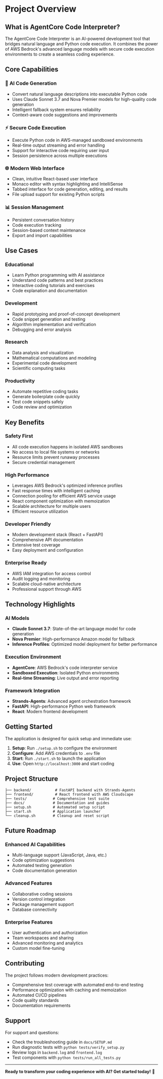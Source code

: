 # Project Overview

## What is AgentCore Code Interpreter?

The AgentCore Code Interpreter is an AI-powered development tool that bridges natural language and Python code execution. It combines the power of AWS Bedrock's advanced language models with secure code execution environments to create a seamless coding experience.

## Core Capabilities

### 🤖 **AI Code Generation**
- Convert natural language descriptions into executable Python code
- Uses Claude Sonnet 3.7 and Nova Premier models for high-quality code generation
- Intelligent fallback system ensures reliability
- Context-aware code suggestions and improvements

### ⚡ **Secure Code Execution**
- Execute Python code in AWS-managed sandboxed environments
- Real-time output streaming and error handling
- Support for interactive code requiring user input
- Session persistence across multiple executions

### 🌐 **Modern Web Interface**
- Clean, intuitive React-based user interface
- Monaco editor with syntax highlighting and IntelliSense
- Tabbed interface for code generation, editing, and results
- File upload support for existing Python scripts

### 📊 **Session Management**
- Persistent conversation history
- Code execution tracking
- Session-based context maintenance
- Export and import capabilities

## Use Cases

### **Educational**
- Learn Python programming with AI assistance
- Understand code patterns and best practices
- Interactive coding tutorials and exercises
- Code explanation and documentation

### **Development**
- Rapid prototyping and proof-of-concept development
- Code snippet generation and testing
- Algorithm implementation and verification
- Debugging and error analysis

### **Research**
- Data analysis and visualization
- Mathematical computations and modeling
- Experimental code development
- Scientific computing tasks

### **Productivity**
- Automate repetitive coding tasks
- Generate boilerplate code quickly
- Test code snippets safely
- Code review and optimization

## Key Benefits

### **Safety First**
- All code execution happens in isolated AWS sandboxes
- No access to local file systems or networks
- Resource limits prevent runaway processes
- Secure credential management

### **High Performance**
- Leverages AWS Bedrock's optimized inference profiles
- Fast response times with intelligent caching
- Connection pooling for efficient AWS service usage
- React component optimization with memoization
- Scalable architecture for multiple users
- Efficient resource utilization

### **Developer Friendly**
- Modern development stack (React + FastAPI)
- Comprehensive API documentation
- Extensive test coverage
- Easy deployment and configuration

### **Enterprise Ready**
- AWS IAM integration for access control
- Audit logging and monitoring
- Scalable cloud-native architecture
- Professional support through AWS

## Technology Highlights

### **AI Models**
- **Claude Sonnet 3.7**: State-of-the-art language model for code generation
- **Nova Premier**: High-performance Amazon model for fallback
- **Inference Profiles**: Optimized model deployment for better performance

### **Execution Environment**
- **AgentCore**: AWS Bedrock's code interpreter service
- **Sandboxed Execution**: Isolated Python environments
- **Real-time Streaming**: Live output and error reporting

### **Framework Integration**
- **Strands-Agents**: Advanced agent orchestration framework
- **FastAPI**: High-performance Python web framework
- **React**: Modern frontend development

## Getting Started

The application is designed for quick setup and immediate use:

1. **Setup**: Run `./setup.sh` to configure the environment
2. **Configure**: Add AWS credentials to `.env` file
3. **Start**: Run `./start.sh` to launch the application
4. **Use**: Open `http://localhost:3000` and start coding

## Project Structure

```
├── backend/           # FastAPI backend with Strands-Agents
├── frontend/          # React frontend with AWS Cloudscape
├── tests/            # Comprehensive test suite
├── docs/             # Documentation and guides
├── setup.sh          # Automated setup script
├── start.sh          # Application launcher
└── cleanup.sh        # Cleanup and reset script
```

## Future Roadmap

### **Enhanced AI Capabilities**
- Multi-language support (JavaScript, Java, etc.)
- Code optimization suggestions
- Automated testing generation
- Code documentation generation

### **Advanced Features**
- Collaborative coding sessions
- Version control integration
- Package management support
- Database connectivity

### **Enterprise Features**
- User authentication and authorization
- Team workspaces and sharing
- Advanced monitoring and analytics
- Custom model fine-tuning

## Contributing

The project follows modern development practices:
- Comprehensive test coverage with automated end-to-end testing
- Performance optimization with caching and memoization
- Automated CI/CD pipelines
- Code quality standards
- Documentation requirements

## Support

For support and questions:
- Check the troubleshooting guide in `docs/SETUP.md`
- Run diagnostic tests with `python tests/verify_setup.py`
- Review logs in `backend.log` and `frontend.log`
- Test components with `python tests/run_all_tests.py`

---

**Ready to transform your coding experience with AI? Get started today!** 🚀
